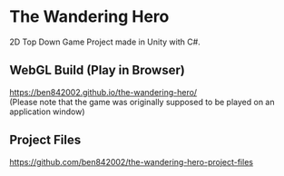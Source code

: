 # The Wandering Hero
2D Top Down Game Project made in Unity with C#.  

## WebGL Build (Play in Browser)
https://ben842002.github.io/the-wandering-hero/  
(Please note that the game was originally supposed to be played on an application window)

## Project Files
https://github.com/ben842002/the-wandering-hero-project-files

